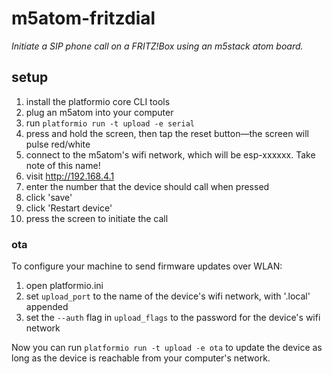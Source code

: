 # m5atom-fritzdial

_Initiate a SIP phone call on a FRITZ!Box using an m5stack atom board._

## setup

1. install the platformio core CLI tools
2. plug an m5atom into your computer
3. run `platformio run -t upload -e serial`
4. press and hold the screen, then tap the reset button—the screen will pulse red/white
5. connect to the m5atom's wifi network, which will be esp-xxxxxx. Take note of this name!
6. visit http://192.168.4.1
7. enter the number that the device should call when pressed
8. click 'save'
9. click 'Restart device'
10. press the screen to initiate the call

### ota

To configure your machine to send firmware updates over WLAN:

1. open platformio.ini
2. set `upload_port` to the name of the device's wifi network, with '.local' appended
3. set the `--auth` flag in `upload_flags` to the password for the device's wifi network

Now you can run `platformio run -t upload -e ota` to update the device as long as the device is reachable from your computer's network.
